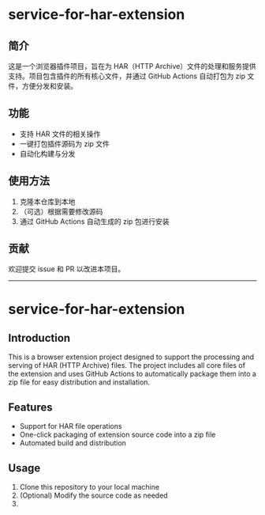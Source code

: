 # service-for-har-extension

## 简介

这是一个浏览器插件项目，旨在为 HAR（HTTP Archive）文件的处理和服务提供支持。项目包含插件的所有核心文件，并通过 GitHub Actions 自动打包为 zip 文件，方便分发和安装。

## 功能

- 支持 HAR 文件的相关操作
- 一键打包插件源码为 zip 文件
- 自动化构建与分发

## 使用方法

1. 克隆本仓库到本地
2. （可选）根据需要修改源码
3. 通过 GitHub Actions 自动生成的 zip 包进行安装

## 贡献

欢迎提交 issue 和 PR 以改进本项目。

---

# service-for-har-extension

## Introduction

This is a browser extension project designed to support the processing and serving of HAR (HTTP Archive) files. The project includes all core files of the extension and uses GitHub Actions to automatically package them into a zip file for easy distribution and installation.

## Features

- Support for HAR file operations
- One-click packaging of extension source code into a zip file
- Automated build and distribution

## Usage

1. Clone this repository to your local machine
2. (Optional) Modify the source code as needed
3.